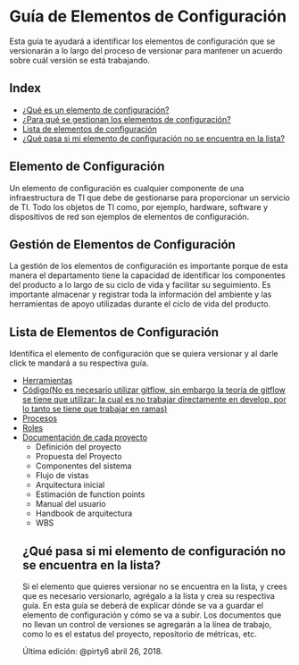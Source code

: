 # Guía de Elementos de Configuración
Esta guía te ayudará a identificar los elementos de configuración que se versionarán a lo largo del proceso  de versionar para mantener un acuerdo sobre cuál versión se está trabajando. 

## Index
* [¿Qué es un elemento de configuración?](#Elemento)
* [¿Para qué se gestionan los elementos de configuración?](#Gestion)
* [Lista de elementos de configuración](#Lista)
* [¿Qué pasa si mi elemento de configuración no se encuentra en la lista?](#No)

<a id="Elemento"></a>
## Elemento de Configuración
Un elemento de configuración es cualquier componente de una infraestructura de TI que debe de gestionarse para proporcionar un servicio de TI. Todo los objetos de TI como, por ejemplo, hardware, software y dispositivos de red son ejemplos de elementos de configuración.

<a id="Gestion"></a>
## Gestión de Elementos de Configuración
La gestión de los elementos de configuración es importante porque de esta manera el departamento tiene la capacidad de identificar los componentes del producto a lo largo de su ciclo de vida y facilitar su seguimiento. Es importante almacenar y registrar toda la información del ambiente y las herramientas de apoyo utilizadas durante el ciclo de vida del producto.


<a id="Lista"></a>
## Lista de Elementos de Configuración
Identifica el elemento de configuración que se quiera versionar y al darle click te mandará a su respectiva guía.
<ul>
 <li>
  <a href="https://github.com/CaveLabs-1/Wiki/blob/master/Configuracion/Guias/Guia%20Herramientas.md">
   Herramientas
  </a>
 </li>
 <li>
  <a href="https://support.gitkraken.com/git-workflows-and-extensions/git-flow">
   Código(No es necesario utilizar gitflow, sin embargo la teoría de gitflow se tiene que utilizar: la cual es no trabajar directamente en develop, por lo tanto se tiene que trabajar en ramas)
  </a>
 </li>
 <li>
  <a href="https://github.com/CaveLabs-1/Wiki/blob/master/Configuracion/Guias/Guia%20Procesos.md">
   Procesos
  </a>
 </li>
 <li>
  <a href="https://github.com/CaveLabs-1/Wiki/blob/master/Configuracion/Guias/Guia%20Roles.md">
   Roles
  </a>
 </li>
 <li>
  <a href="https://github.com/CaveLabs-1/Wiki/blob/master/Configuracion/Guias/Guia%20Proyecto.md">
   Documentación de cada proyecto
  </a>
  <ul>
   <li>Definición del proyecto</li>
   <li>Propuesta del Proyecto</li>
   <li>Componentes del sistema</li>
   <li>Flujo de vistas</li>
   <li>Arquitectura inicial</li>
   <li>Estimación de function points</li>
   <li>Manual del usuario</li>
   <li>Handbook de arquitectura</li>
   <li>WBS</li>
  </ul>
   
 <a id="No"></a>
 ## ¿Qué pasa si mi elemento de configuración no se encuentra en la lista?
 Si el elemento que quieres versionar no se encuentra en la lista, y crees que es necesario versionarlo, agrégalo a la lista y crea su respectiva guía. En esta guía se deberá de explicar dónde se va a guardar el elemento de configuración y cómo se va a subir. Los documentos que no llevan un control de versiones se agregarán a la línea de trabajo, como lo es el estatus del proyecto, repositorio de métricas, etc.


Última edición: @pirty6 abril 26, 2018.
